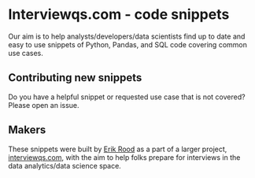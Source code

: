 # Interviewqs.com - code snippets

Our aim is to help analysts/developers/data scientists find up to date and easy to use snippets of Python, Pandas, and SQL code covering common use cases.

## Contributing new snippets
Do you have a helpful snippet or requested use case that is not covered? Please open an issue.


## Makers

These snippets were built by [Erik Rood](https://github.com/erood) as a part of a larger project, [interviewqs.com](https://www.interviewqs.com), with the aim to help folks prepare for interviews in the data analytics/data science space.